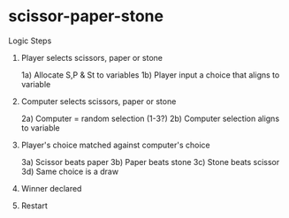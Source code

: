 # scissor-paper-stone

Logic Steps

1. Player selects scissors, paper or stone

   1a) Allocate S,P & St to variables
   1b) Player input a choice that aligns to variable

2. Computer selects scissors, paper or stone

   2a) Computer = random selection (1-3?)
   2b) Computer selection aligns to variable

3. Player's choice matched against computer's choice

   3a) Scissor beats paper
   3b) Paper beats stone
   3c) Stone beats scissor
   3d) Same choice is a draw

4. Winner declared

5. Restart
